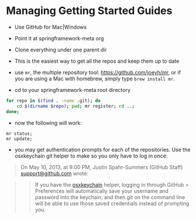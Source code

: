 # Managing Getting Started Guides

- Use GitHub for Mac|Windows
- Point it at springframework-meta org
- Clone everything under one parent dir
- This is the easiest way to get all the repos and keep them up to date

- use `mr`, the multiple repository tool: https://github.com/joeyh/mr, or if you are using a Mac with homebrew, simply type `brew install mr`.
- cd to your springframework-meta root directory
```sh
for repo in $(find . -name .git); do
	cd $(dirname $repo); pwd; mr register; cd ..;
done;
```
- now the following will work:
```
mr status;
mr update;
```

- you may get authentication prompts for each of the repositories. Use the osxkeychain git helper to make so you only have to log in once:

> On May 10, 2013, at 9:00 PM, Justin Spahr-Summers (GitHub Staff) <support@github.com> wrote:

>> If you have the [osxkeychain](https://help.github.com/articles/set-up-git#password-caching) helper, logging in through GitHub > Preferences will automatically save your username and password into the keychain, and then git on the command line will be able to use those saved credentials instead of prompting you.

